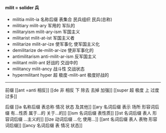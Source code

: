 #### milit = solider 兵

- militia milit-ia 名称后缀 表集合 民兵组织 民兵(总称)  
- militiary milit-ary 军用的 军队的
- militaryism milit-ary-ism 军国主义
- militarist milit-at-ist 军国主义者
- militarize milit-ar-ize 使军事化  使军国主义化
- demilitarize de-milit-ar-ize 使非军事化的
- antimilitarism anti-milit-ar-ism 反军国主义
- militant milit-ant 好战的 交战中的
- militancy milit-ancy 战斗性 交战状态
- hypermilitant hyper 超 极度-milit-ant 极度好战的

---
前缀
[[ant =anti 相反]]
[[de   非 相反 下 除去 去掉 加强]]
[[super  超 极度  上  过度  过多]]

后缀
[[ia 名称后缀 表总称 情况 状态 及其他]]
[[ary 名词后缀 表示 场所  形容词后缀 有...性质 属于...的 关于...的]]
[[ism 名词后缀 表性质]]
[[ist  名词后缀 表人 形容词后缀 ...主义的]]
[[ize 动词后缀 ...化 使用...]]
[[ant 名词后缀 表人 表物 形容词后缀]]
[[ancy 名词后缀 表 情况 状态]]
